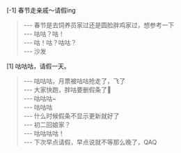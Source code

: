 
[-1] 春节走亲戚～请假ing
>--- 春节是去饲养员家过还是圆脸胖鸡家过，想参考一下<br>
>--- 咕咕？咕！<br>
>--- 咕！咕？咕咕？<br>
>--- 沙发<br>

[1] 咕咕咕，请假一天。
>--- 咕咕咕，月票被咕咕抢走了，飞了<br>
>--- 大家快跑，胖咕要删假条了🐶<br>
>--- 咕咕咕~<br>
>--- 咕咕咕<br>
>--- 什么时候假条不显示更新就好了<br>
>--- 初二回娘家？<br>
>--- 咕咕咕咕！<br>
>--- 下次早点请假，早点说就不等那么晚了，QAQ<br>
